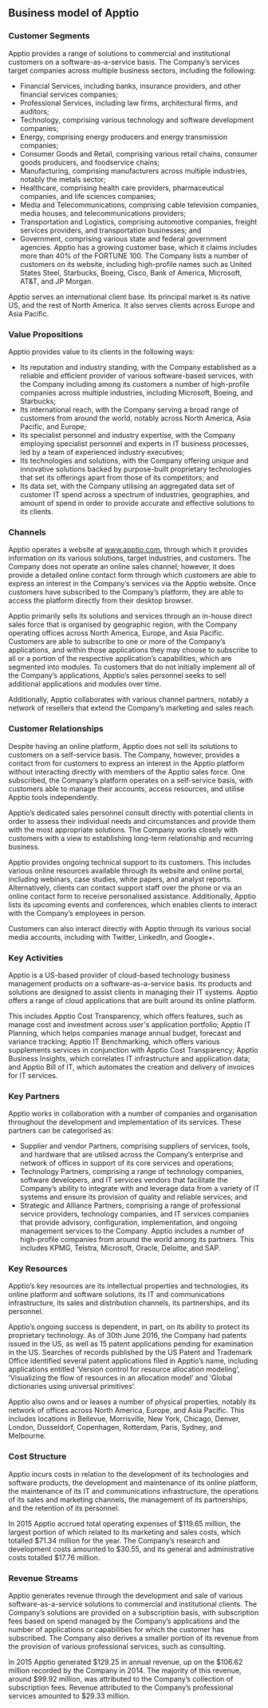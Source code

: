 Business model of Apptio
------------------------

 ### Customer Segments

 Apptio provides a range of solutions to commercial and institutional customers on a software-as-a-service basis. The Company’s services target companies across multiple business sectors, including the following:

  * Financial Services, including banks, insurance providers, and other financial services companies;
 * Professional Services, including law firms, architectural firms, and auditors;
 * Technology, comprising various technology and software development companies;
 * Energy, comprising energy producers and energy transmission companies;
 * Consumer Goods and Retail, comprising various retail chains, consumer goods producers, and foodservice chains;
 * Manufacturing, comprising manufacturers across multiple industries, notably the metals sector;
 * Healthcare, comprising health care providers, pharmaceutical companies, and life sciences companies;
 * Media and Telecommunications, comprising cable television companies, media houses, and telecommunications providers;
 * Transportation and Logistics, comprising automotive companies, freight services providers, and transportation businesses; and
 * Government, comprising various state and federal government agencies.
  Apptio has a growing customer base, which it claims includes more than 40% of the FORTUNE 100. The Company lists a number of customers on its website, including high-profile names such as United States Steel, Starbucks, Boeing, Cisco, Bank of America, Microsoft, AT&T, and JP Morgan.

 Apptio serves an international client base. Its principal market is its native US, and the rest of North America. It also serves clients across Europe and Asia Pacific.

 ### Value Propositions

 Apptio provides value to its clients in the following ways:

  * Its reputation and industry standing, with the Company established as a reliable and efficient provider of various software-based services, with the Company including among its customers a number of high-profile companies across multiple industries, including Microsoft, Boeing, and Starbucks;
 * Its international reach, with the Company serving a broad range of customers from around the world, notably across North America, Asia Pacific, and Europe;
 * Its specialist personnel and industry expertise, with the Company employing specialist personnel and experts in IT business processes, led by a team of experienced industry executives;
 * Its technologies and solutions, with the Company offering unique and innovative solutions backed by purpose-built proprietary technologies that set its offerings apart from those of its competitors; and
 * Its data set, with the Company utilising an aggregated data set of customer IT spend across a spectrum of industries, geographies, and amount of spend in order to provide accurate and effective solutions to its clients.
  ### Channels

 Apptio operates a website at www.apptio.com, through which it provides information on its various solutions, target industries, and customers. The Company does not operate an online sales channel; however, it does provide a detailed online contact form through which customers are able to express an interest in the Company’s services via the Apptio website. Once customers have subscribed to the Company’s platform, they are able to access the platform directly from their desktop browser.

 Apptio primarily sells its solutions and services through an in-house direct sales force that is organised by geographic region, with the Company operating offices across North America, Europe, and Asia Pacific. Customers are able to subscribe to one or more of the Company’s applications, and within those applications they may choose to subscribe to all or a portion of the respective application’s capabilities, which are segmented into modules. To customers that do not initially implement all of the Company’s applications, Apptio’s sales personnel seeks to sell additional applications and modules over time.

 Additionally, Apptio collaborates with various channel partners, notably a network of resellers that extend the Company’s marketing and sales reach.

 ### Customer Relationships

 Despite having an online platform, Apptio does not sell its solutions to customers on a self-service basis. The Company, however, provides a contact from for customers to express an interest in the Apptio platform without interacting directly with members of the Apptio sales force. One subscribed, the Company’s platform operates on a self-service basis, with customers able to manage their accounts, access resources, and utilise Apptio tools independently.

 Apptio’s dedicated sales personnel consult directly with potential clients in order to assess their individual needs and circumstances and provide them with the most appropriate solutions. The Company works closely with customers with a view to establishing long-term relationship and recurring business.

 Apptio provides ongoing technical support to its customers. This includes various online resources available through its website and online portal, including webinars, case studies, white papers, and analyst reports. Alternatively, clients can contact support staff over the phone or via an online contact form to receive personalised assistance. Additionally, Apptio lists its upcoming events and conferences, which enables clients to interact with the Company’s employees in person.

 Customers can also interact directly with Apptio through its various social media accounts, including with Twitter, LinkedIn, and Google+.

 ### Key Activities

 Apptio is a US-based provider of cloud-based technology business management products on a software-as-a-service basis. Its products and solutions are designed to assist clients in managing their IT systems. Apptio offers a range of cloud applications that are built around its online platform.

 This includes Apptio Cost Transparency, which offers features, such as manage cost and investment across user's application portfolio; Apptio IT Planning, which helps companies manage annual budget, forecast and variance tracking; Apptio IT Benchmarking, which offers various supplements services in conjunction with Apptio Cost Transparency; Apptio Business Insights, which correlates IT infrastructure and application data; and Apptio Bill of IT, which automates the creation and delivery of invoices for IT services.

 ### Key Partners

 Apptio works in collaboration with a number of companies and organisation throughout the development and implementation of its services. These partners can be categorised as:

  * Supplier and vendor Partners, comprising suppliers of services, tools, and hardware that are utilised across the Company’s enterprise and network of offices in support of its core services and operations;
 * Technology Partners, comprising a range of technology companies, software developers, and IT services vendors that facilitate the Company’s ability to integrate with and leverage data from a variety of IT systems and ensure its provision of quality and reliable services; and
 * Strategic and Alliance Partners, comprising a range of professional service providers, technology companies, and IT services companies that provide advisory, configuration, implementation, and ongoing management services to the Company.
  Apptio includes a number of high-profile companies from around the world among its partners. This includes KPMG, Telstra, Microsoft, Oracle, Deloitte, and SAP.

 ### Key Resources

 Apptio’s key resources are its intellectual properties and technologies, its online platform and software solutions, its IT and communications infrastructure, its sales and distribution channels, its partnerships, and its personnel.

 Apptio’s ongoing success is dependent, in part, on its ability to protect its proprietary technology. As of 30th June 2016, the Company had patents issued in the US, as well as 15 patent applications pending for examination in the US. Searches of records published by the US Patent and Trademark Office identified several patent applications filed in Apptio’s name, including applications entitled ‘Version control for resource allocation modeling’, ‘Visualizing the flow of resources in an allocation model’ and ‘Global dictionaries using universal primitives’.

 Apptio also owns and or leases a number of physical properties, notably its network of offices across North America, Europe, and Asia Pacific. This includes locations in Bellevue, Morrisville, New York, Chicago, Denver, London, Dusseldorf, Copenhagen, Rotterdam, Paris, Sydney, and Melbourne.

 ### Cost Structure

 Apptio incurs costs in relation to the development of its technologies and software products, the development and maintenance of its online platform, the maintenance of its IT and communications infrastructure, the operations of its sales and marketing channels, the management of its partnerships, and the retention of its personnel.

 In 2015 Apptio accrued total operating expenses of $119.65 million, the largest portion of which related to its marketing and sales costs, which totalled $71.34 million for the year. The Company’s research and development costs amounted to $30.55, and its general and administrative costs totalled $17.76 million.

 ### Revenue Streams

 Apptio generates revenue through the development and sale of various software-as-a-service solutions to commercial and institutional clients. The Company’s solutions are provided on a subscription basis, with subscription fees based on spend managed by the Company’s applications and the number of applications or capabilities for which the customer has subscribed. The Company also derives a smaller portion of its revenue from the provision of various professional services, such as consulting.

 In 2015 Apptio generated $129.25 in annual revenue, up on the $106.62 million recorded by the Company in 2014. The majority of this revenue, around $99.92 million, was attributed to the Company’s collection of subscription fees. Revenue attributed to the Company’s professional services amounted to $29.33 million.